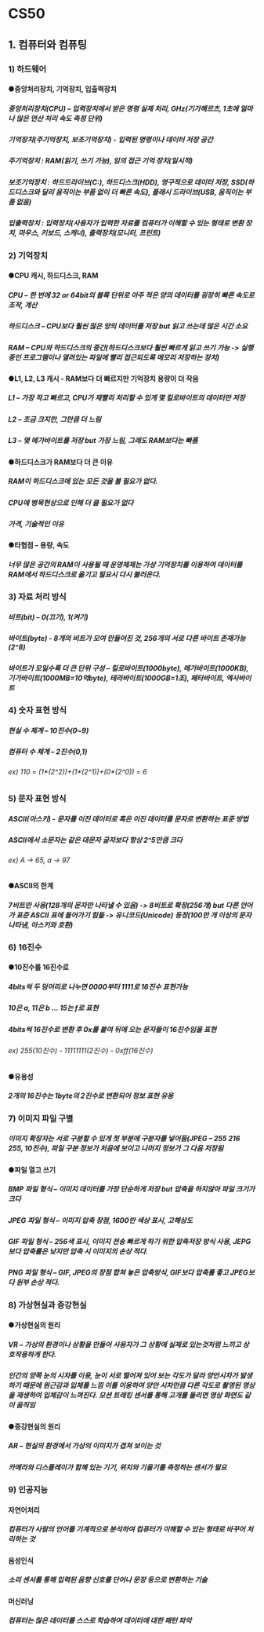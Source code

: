# CS50
## 1. 컴퓨터와 컴퓨팅
### 1) 하드웨어
#### ●중앙처리장치, 기억장치, 입출력장치
##### 중앙처리장치(CPU) – 입력장치에서 받은 명령 실제 처리, GHz(기가헤르츠, 1초에 얼마나 많은 연산 처리 속도 측정 단위)
##### 기억장치(주기억장치, 보조기억장치) - 입력된 명령이나 데이터 저장 공간
##### 주기억장치 : RAM(읽기, 쓰기 가능), 임의 접근 기억 장치(일시적)
##### 보조기억장치 : 하드드라이브(C:), 하드디스크(HDD), 영구적으로 데이터 저장, SSD(하드디스크와 달리 움직이는 부품 없이 더 빠른 속도), 플래시 드라이브(USB, 움직이는 부품 없음)
##### 입출력장치 : 입력장치(사용자가 입력한 자료를 컴퓨터가 이해할 수 있는 형태로 변환 장치, 마우스, 키보드, 스캐너), 출력장치(모니터, 프린트)
### 2) 기억장치
#### ●CPU 캐시, 하드디스크, RAM
##### CPU – 한 번에 32 or 64bit의 블록 단위로 아주 적은 양의 데이터를 굉장히 빠른 속도로 조작, 계산
##### 하드디스크 – CPU보다 훨씬 많은 양의 데이터를 저장 but 읽고 쓰는데 많은 시간 소요
##### RAM – CPU와 하드디스크의 중간(하드디스크보다 훨씬 빠르게 읽고 쓰기 가능 -> 실행중인 프로그램이나 열려있는 파일에 빨리 접근되도록 메모리 저장하는 장치)
#### ●L1, L2, L3 캐시 - RAM보다 더 빠르지만 기억장치 용량이 더 작음
##### L1 – 가장 작고 빠르고, CPU가 재빨리 처리할 수 있게 몇 킬로바이트의 데이터만 저장
##### L2 – 조금 크지만, 그만큼 더 느림
##### L3 – 몇 메가바이트를 저장 but 가장 느림, 그래도 RAM보다는 빠름
#### ●하드디스크가 RAM보다 더 큰 이유
##### RAM이 하드디스크에 있는 모든 것을 볼 필요가 없다.
##### CPU에 병목현상으로 인해 더 클 필요가 없다 
##### 가격, 기술적인 이유
#### ●타협점 – 용량, 속도
##### 너무 많은 공간의 RAM이 사용될 때 운영체제는 가상 기억장치를 이용하여 데이터를 RAM에서 하드디스크로 옮기고 필요시 다시 불러온다.
### 3) 자료 처리 방식
##### 비트(bit) – 0(끄기), 1(켜기)
##### 바이트(byte) - 8개의 비트가 모여 만들어진 것, 256개의 서로 다른 바이트 존재가능(2^8)
##### 바이트가 모일수록 더 큰 단위 구성 – 킬로바이트(1000byte), 메가바이트(1000KB), 기가바이트(1000MB=10억byte), 테라바이트(1000GB=1조), 페타바이트, 엑사바이트
### 4) 숫자 표현 방식
##### 현실 수 체계 – 10진수(0~9)
##### 컴퓨터 수 체계 – 2진수(0,1)
###### ex) 110 = (1*(2^2))+(1*(2^1))+(0*(2^0)) = 6
### 5) 문자 표현 방식
##### ASCII(아스키) - 문자를 이진 데이터로 혹은 이진 데이터를 문자로 변환하는 표준 방법
##### ASCII에서 소문자는 같은 대문자 글자보다 항상 2^5만큼 크다
###### ex) A -> 65, a -> 97
#### ●ASCII의 한계
##### 7비트만 사용(128개의 문자만 나타낼 수 있음) -> 8비트로 확장(256개) but 다른 언어가 표준 ASCII 표에 들어가기 힘듦 -> 유니코드(Unicode) 등장(100만 개 이상의 문자 나타냄, 아스키와 호환)
### 6) 16진수
#### ●10진수를 16진수로
##### 4bits씩 두 덩어리로 나누면 0000부터 1111로 16진수 표현가능
##### 10은 a, 11은 b ... 15는 f로 표현
##### 4bits씩 16진수로 변환 후 0x를 붙여 뒤에 오는 문자들이 16진수임을 표현
###### ex) 255(10진수) - 11111111(2진수) - 0xff(16진수)
#### ●유용성
##### 2개의 16진수는 1byte의 2진수로 변환되어 정보 표현 유용
### 7) 이미지 파일 구별
##### 이미지 확장자는 서로 구분할 수 있게 첫 부분에 구분자를 넣어둠(JPEG – 255 216 255, 10진수), 파일 구분 정보가 처음에 보이고 나머지 정보가 그 다음 저장됨
#### ●파일 열고 쓰기
##### BMP 파일 형식 – 이미지 데이터를 가장 단순하게 저장 but 압축을 하지않아 파일 크기가 크다
##### JPEG 파일 형식 – 이미지 압축 장점, 1600만 색상 표시, 고해상도
##### GIF 파일 형식 – 256색 표시, 이미지 전송 빠르게 하기 위한 압축저장 방식 사용, JEPG보다 압축률은 낮지만 압축 시 이미지의 손상 적다.
##### PNG 파일 형식 – GIF, JPEG의 장점 합쳐 놓은 압축방식, GIF보다 압축률 좋고 JPEG보다 원부 손상 적다.
### 8) 가상현실과 증강현실
#### ●가상현실의 원리
##### VR – 가상의 환경이나 상황을 만들어 사용자가 그 상황에 실제로 있는것처럼 느끼고 상호작용하게 한다.
##### 인간의 양쪽 눈의 시차를 이용, 눈이 서로 떨어져 있어 보는 각도가 달라 양안시차가 발생하기 때문에 원근감과 입체를 느낌 이를 이용하여 양안 시차만큼 다른 각도로 촬영된 영상을 재생하여 입체감이 느껴진다. 모션 트래킹 센서를 통해 고개를 돌리면 영상 화면도 같이 움직임
#### ●증강현실의 원리
##### AR – 현실의 환경에서 가상의 이미지가 겹쳐 보이는 것
##### 카메라와 디스플레이가 함꼐 있는 기기, 위치와 기울기를 측정하는 센서가 필요

### 9) 인공지능
#### 자연어처리
##### 컴퓨터가 사람의 언어를 기계적으로 분석하여 컴퓨터가 이해할 수 있는 형태로 바꾸어 처리하는 것
#### 음성인식
##### 소리 센서를 통해 입력된 음향 신호를 단어나 문장 등으로 변환하는 기술
#### 머신러닝
##### 컴퓨터는 많은 데이터를 스스로 학습하여 데이터에 대한 패턴 파악
